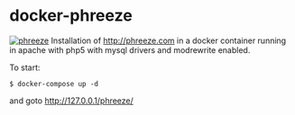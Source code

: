 # docker-phreeze

[![phreeze](http://phreeze.com/assets/video-5DCZAqDo4zQ.jpg)](https://www.youtube.com/watch?v=5DCZAqDo4zQ)
Installation of http://phreeze.com in a docker container running in apache with php5 with mysql drivers and modrewrite enabled.

To start:
```
$ docker-compose up -d
```
and goto http://127.0.0.1/phreeze/
